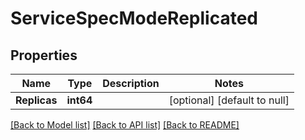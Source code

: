 # ServiceSpecModeReplicated

## Properties
Name | Type | Description | Notes
------------ | ------------- | ------------- | -------------
**Replicas** | **int64** |  | [optional] [default to null]

[[Back to Model list]](../README.md#documentation-for-models) [[Back to API list]](../README.md#documentation-for-api-endpoints) [[Back to README]](../README.md)


